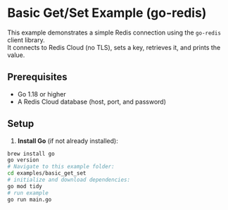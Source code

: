 # Basic Get/Set Example (go-redis)

This example demonstrates a simple Redis connection using the `go-redis` client library.  
It connects to Redis Cloud (no TLS), sets a key, retrieves it, and prints the value.

## Prerequisites

- Go 1.18 or higher
- A Redis Cloud database (host, port, and password)

## Setup

1. **Install Go** (if not already installed):

```bash
brew install go
go version
# Navigate to this example folder:
cd examples/basic_get_set
# initialize and download dependencies:
go mod tidy
# run example
go run main.go

